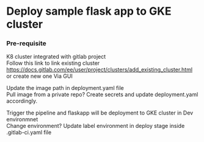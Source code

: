 # Deploy sample flask app to GKE cluster

### Pre-requisite
K8 cluster integrated with gitlab project<br>
Follow this link to link existing cluster 
https://docs.gitlab.com/ee/user/project/clusters/add_existing_cluster.html 
or create new one Via GUI<br>

Update the image path in deployment.yaml file<br>
Pull image from a private repo? Create secrets and update deployment.yaml accordingly.

Trigger the pipeline and flaskapp will be deployment to GKE cluster in Dev environmnet<br>
Change environment? Update label environment in deploy stage inside .gitlab-ci.yaml file